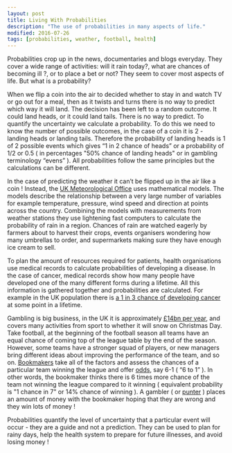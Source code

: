 ```yaml
---
layout: post
title: Living With Probabilities
description: "The use of probabilities in many aspects of life."
modified: 2016-07-26
tags: [probabilities, weather, football, health]
---
```


<p>
Probabilities crop up in the news, documentaries and blogs everyday.  They cover a wide range of activities:  will it rain today?, what are chances of becoming ill ?, or to place a bet or not?  They seem to cover most aspects of life.  But what is a probability?
</p>

When we flip a coin into the air to decided whether to stay in and watch TV or go out
for a meal, then as it twists and turns there is no way to predict which way it will land. The
decision has been left to a random outcome. It could land heads, or it could land tails.  There is no way to predict. To quantify the
uncertainty we calculate a probability.  To do this we need to know the number of possible outcomes, in the case of a coin it is 2 - landing heads or landing tails. Therefore the probability of landing heads is 1 of 2 possible events which gives “1 in 2 chance of heads”  or a probability of 1/2 or 0.5 ( in percentages "50% chance of landing heads" or in gambling terminology “evens” ).  All probabilities follow the same principles but the calculations can be different.

In the case of predicting the weather it can’t be flipped up in the air like a coin ! Instead,
the [UK Meteorological Office](https://www.metoffice.gov.uk/news/in-depth/science-behind-probability-of-precipitation)
uses mathematical models. The models describe the relationship between a very large number of variables for example temperature, pressure, wind speed and direction at points across the country. Combining the models with measurements from weather stations
they use lightening fast computers to calculate the probability of rain in a region.
Chances of rain are watched eagerly by farmers about to harvest their crops, events organisers wondering how many umbrellas to order, and supermarkets making sure they have enough ice cream to sell.

To plan the amount of resources required for patients, health organisations use medical records
to calculate probabilities of developing a disease. In the case of cancer, medical records show how many people have developed one of the many different forms during a lifetime. All this information is gathered together and probabilities are calculated. For example in the UK population there
is [a 1 in 3 chance of developing cancer](https://www.macmillan.org.uk/Cancerinformation/Aboutcancer/Whogetscancer.aspx) at some point in a lifetime.

Gambling is big business, in the UK it is approximately [£14bn per year](https://www.gamblingcommission.gov.uk/news-action-and-statistics/news/2016/New-figures-show-online-gambling-is-largest-gambling-sector-in-Britain.aspx), and covers many activities from sport to whether it will snow on Christmas Day.  Take football, at the beginning of the football season all teams have an equal chance of coming top of the league table by the end of the season. However, some teams have a stronger squad of players, or new managers bring different ideas about improving the performance of the team, and so on.  [Bookmakers](https://en.wikipedia.org/wiki/Bookmaker) take all of the factors and assess the chances of a particular team winning the league and offer  [odds](https://en.wikipedia.org/wiki/Odds), say 6-1 ( “6 to 1” ). In other words, the bookmaker thinks there is 6 times more chance of the team not winning the league compared to it winning ( equivalent probability is "1 chance in 7" or 14% chance of winning ). A gambler ( or [punter](https://dictionary.cambridge.org/dictionary/english/punter) ) places an amount of money with the bookmaker hoping that they are wrong and they win lots of money !

Probabilities quantify the level of uncertainty that a particular event will occur - they are a guide and not a prediction. They can be used to plan for rainy days, help the health system to prepare for future illnesses, and avoid losing money !
